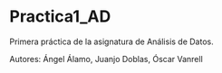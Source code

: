 # Practica1_AD

Primera práctica de la asignatura de Análisis de Datos.

Autores: Ángel Álamo, Juanjo Doblas, Óscar Vanrell
